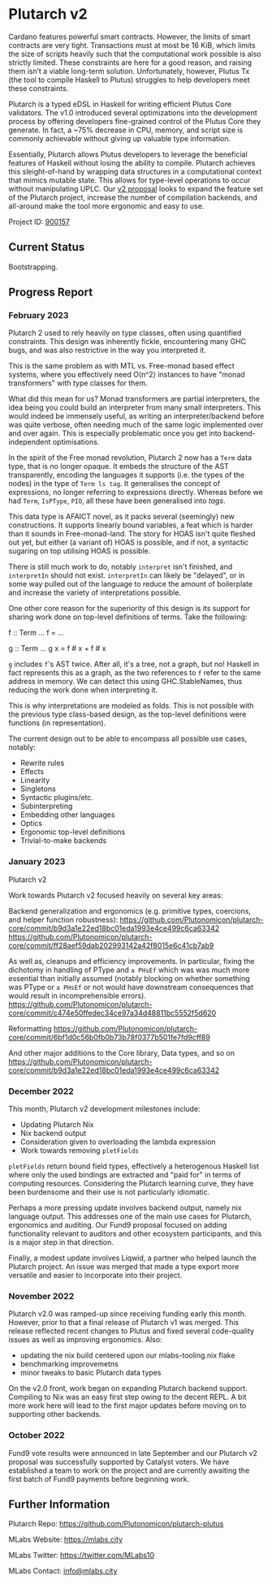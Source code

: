 # Plutarch v2

Cardano features powerful smart contracts. However, the limits of smart contracts are very tight. Transactions must at most be 16 KiB, which limits the size of scripts heavily such that the computational work possible is also strictly limited. These constraints are here for a good reason, and raising them isn’t a viable long-term solution. Unfortunately, however, Plutus Tx (the tool to compile Haskell to Plutus) struggles to help developers meet these constraints.

Plutarch is a typed eDSL in Haskell for writing efficient Plutus Core validators. The v1.0 introduced several optimizations into the development process by offering developers fine-grained control of the Plutus Core they generate. In fact, a ~75% decrease in CPU, memory, and script size is commonly achievable without giving up valuable type information.

Essentially, Plutarch allows Plutus developers to leverage the beneficial features of Haskell without losing the ability to compile. Plutarch achieves this sleight-of-hand by wrapping data structures in a computational context that mimics mutable state. This allows for type-level operations to occur without manipulating UPLC. Our [v2 proposal](https://cardano.ideascale.com/c/idea/414065) looks to expand the feature set of the Plutarch project, increase the number of compilation backends, and all-around make the tool more ergonomic and easy to use.

Project ID: [900157](https://docs.google.com/spreadsheets/d/1bfnWFa94Y7Zj0G7dtpo9W1nAYGovJbswipxiHT4UE3g/edit#gid=917336114)

## Current Status

Bootstrapping. 

## Progress Report

### February 2023

Plutarch 2 used to rely heavily on type classes, often using
quantified constraints. This design was inherently fickle, encountering
many GHC bugs, and was also restrictive in the way you interpreted it.

This is the same problem as with MTL vs. Free-monad based effect systems,
where you effectively need O(n^2) instances to have "monad transformers"
with type classes for them.

What did this mean for us? Monad transformers are partial interpreters,
the idea being you could build an interpreter from many small interpreters.
This would indeed be immensely useful, as writing an interpreter/backend before
was quite verbose, often needing much of the same logic implemented over and over again.
This is especially problematic once you get into backend-independent optimisations.

In the spirit of the Free monad revolution, Plutarch 2 now has a `Term` data type,
that is no longer opaque. It embeds the structure of the AST transparently, encoding
the languages it supports (i.e. the types of the nodes) in the type of `Term ls tag`.
It generalises the concept of expressions, no longer referring to expressions directly.
Whereas before we had `Term`, `IsPType`, `PIO`, all these have been generalised into
_tags_.

This data type is AFAICT novel, as it packs several (seemingly) new constructions.
It supports linearly bound variables, a feat which is harder than it sounds in Free-monad-land. The story for HOAS isn't quite fleshed out yet, but either (a variant of) HOAS is possible, and if not, a syntactic sugaring on top utilising HOAS is possible.

There is still much work to do, notably `interpret` isn't finished, and `interpretIn` should not
exist. `interpretIn` can likely be "delayed", or in some way pulled out of the language to
reduce the amount of boilerplate and increase the variety of interpretations possible.

One other core reason for the superiority of this design is its support for sharing work
done on top-level definitions of terms. Take the following:


f :: Term ...
f = ...

g :: Term ...
g x = f # x + f # x


`g` includes `f`'s AST twice. After all, it's a tree, not a graph, but no! Haskell in fact
represents this as a graph, as the two references to `f` refer to the same address in memory.
We can detect this using GHC.StableNames, thus reducing the work done when interpreting it.

This is why interpretations are modeled as folds. This is not possible with the previous type class-based design, as the top-level definitions were functions (in representation).

The current design out to be able to encompass all possible use cases, notably:
- Rewrite rules
- Effects
- Linearity
- Singletons
- Syntactic plugins/etc.
- Subinterpreting
- Embedding other languages
- Optics
- Ergonomic top-level definitions
- Trivial-to-make backends

### January 2023

Plutarch v2 

Work towards Plutarch v2 focused heavily on several key areas:

Backend generalization and ergonomics (e.g. primitive types, coercions, and helper function robustness):
https://github.com/Plutonomicon/plutarch-core/commit/b9d3a1e22ed18bc01eda1993e4ce499c6ca63342
https://github.com/Plutonomicon/plutarch-core/commit/ff28aef59dab202993142a42f8015e6c41cb7ab9

As well as, cleanups and efficiency improvements. In particular, fixing the dichotomy in handling of PType and `a PHsEf` which was was much more essential than initially assumed (notably blocking on whether something was PType or `a PHsEf` or not would have downstream consequences that would	result in incomprehensible errors).
https://github.com/Plutonomicon/plutarch-core/commit/c474e50ffedec34ce97a34d48811bc5552f5d620

Reformatting
https://github.com/Plutonomicon/plutarch-core/commit/6bf1d0c56b0fb0b73b78f0377b501fe7fd9cff89

And other major additions to the Core library, Data types, and so on
https://github.com/Plutonomicon/plutarch-core/commit/b9d3a1e22ed18bc01eda1993e4ce499c6ca63342

### December 2022

This month, Plutarch v2 development milestones include:

* Updating Plutarch Nix
* Nix backend output 
* Consideration given to overloading the lambda expression
* Work towards removing `pletFields`

`pletFields` return bound field types, effectively a heterogenous Haskell list where only the used bindings are extracted and  "paid for" in terms of computing resources. Considering the Plutarch learning curve, they have been burdensome and their use is not particularly idiomatic.

Perhaps a more pressing update involves backend output, namely nix language output. This addresses one of the main use cases for Plutarch, ergonomics and auditing. Our Fund9 proposal focused on adding functionality relevant to auditors and other ecosystem participants, and this is a major step in that direction.

Finally, a modest update involves Liqwid, a partner who helped launch the Plutarch project. An issue was merged that made a type export more versatile and easier to incorporate into their project.

### November 2022

Plutarch v2.0 was ramped-up since receiving funding early this month. However, prior to that a final release of Plutarch v1 was merged. This release reflected recent changes to Plutus and fixed several code-quality issues as well as improving ergonomics. Also:
* updating the nix build centered upon our mlabs-tooling.nix flake
* benchmarking improvemetns
* minor tweaks to basic Plutarch data types

On the v2.0 front, work began on expanding Plutarch backend support. Compiling to Nix was an easy first step owing to the decent REPL. A bit more work here will lead to the first major updates before moving on to supporting other backends. 

### October 2022

Fund9 vote results were announced in late September and our Plutarch v2 proposal was successfully supported by Catalyst voters. We have established a team to work on the project and are currently awaiting the first batch of Fund9 payments before beginning work.

## Further Information

Plutarch Repo: https://github.com/Plutonomicon/plutarch-plutus

MLabs Website: https://mlabs.city

MLabs Twitter: https://twitter.com/MLabs10

MLabs Contact: info@mlabs.city
